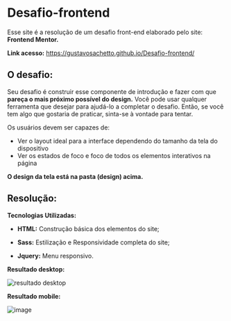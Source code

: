 # Desafio-frontend

Esse site é a resolução de um desafio front-end elaborado pelo site: __Frontend Mentor.__

__Link acesso:__ https://gustavosachetto.github.io/Desafio-frontend/

## O desafio:

Seu desafio é construir esse componente de introdução e fazer com que __pareça o mais próximo possível do design.__ Você pode usar qualquer ferramenta que desejar para ajudá-lo a completar o desafio. Então, se você tem algo que gostaria de praticar, sinta-se à vontade para tentar.

Os usuários devem ser capazes de:

* Ver o layout ideal para a interface dependendo do tamanho da tela do dispositivo
* Ver os estados de foco e foco de todos os elementos interativos na página

__O design da tela está na pasta (design) acima.__

## Resolução:

__Tecnologias Utilizadas:__

* __HTML:__ Construção básica dos elementos do site;

* __Sass:__ Estilização e Responsividade completa do site;

* __Jquery:__ Menu responsivo.

__Resultado desktop:__

![resultado desktop](https://github.com/GustavoSachetto/Desafio-frontend/assets/136517074/053d9920-dbfd-4307-ad18-cd1ea3b52069)

__Resultado mobile:__

![image](https://github.com/GustavoSachetto/Desafio-frontend/assets/136517074/46c62ad8-9614-42f0-ba0d-584fc3ffdc37)

